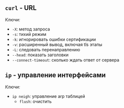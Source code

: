 ## ```curl``` - URL
  *Ключи:*
  - ```-X```: метод запроса
  - ```-s```: тихий режим
  - ```-k```: игнорировать ошибки сертификации
  - ```-v```: расширенный вывод, включая tls этапы
  - ```-L```: следовать перенаправлению
  - ```--head```: показать заголовки
  - ```--connect-timeout```: сколько ждать ответ от сервера
## ```ip``` - управление интерфейсами
  *Ключи:*
  - ```ip neigh```: управление arp таблицей
      - ```flush```: очистить
